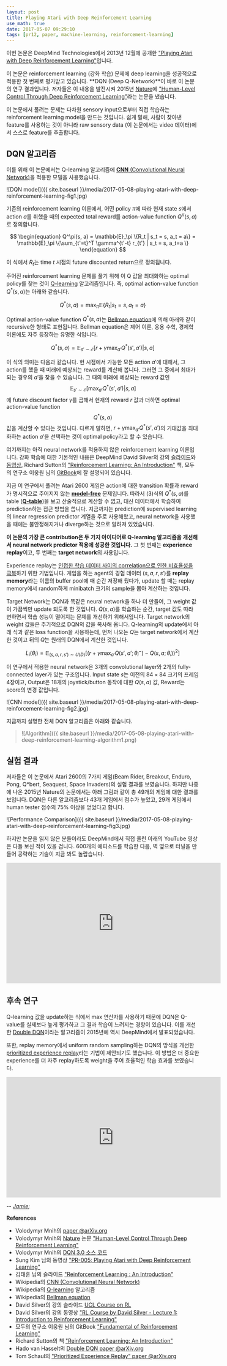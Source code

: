 ```yaml
---
layout: post
title: Playing Atari with Deep Reinforcement Learning
use_math: true
date: 2017-05-07 09:29:10
tags: [pr12, paper, machine-learning, reinforcement-learning] 
---
```


이번 논문은 DeepMind Technologies에서 2013년 12월에 공개한 ["Playing Atari with Deep Reinforcement Learning"](http://arxiv.org/abs/1312.5602)입니다.

이 논문은 reinforcement learning (강화 학습) 문제에 deep learning을 성공적으로 적용한 첫 번째로 평가받고 있습니다. **DQN (Deep Q-Network)**이 바로 이 논문의 연구 결과입니다. 저자들은 이 내용을 발전시켜 2015년 [Nature](http://www.nature.com)에 ["Human-Level Control Through Deep Reinforcement Learning"](http://rdcu.be/cdlg)라는 논문을 냈습니다. 

이 논문에서 풀려는 문제는 다차원 sensory input으로부터 직접 학습하는 reinforcement learning model을 만드는 것입니다. 쉽게 말해, 사람이 찾아낸 feature를 사용하는 것이 아니라 raw sensory data (이 논문에서는 video 데이터)에서 스스로 feature를 추출합니다.

## DQN 알고리즘 ##

이를 위해 이 논문에서는 Q-learning 알고리즘에 [**CNN** (Convolutional Neural Network)](https://en.wikipedia.org/wiki/Convolutional_neural_network)을 적용한 모델을 사용했습니다.

![DQN model]({{ site.baseurl }}/media/2017-05-08-playing-atari-with-deep-reinforcement-learning-fig1.jpg)

기존의 reinforcement learning 이론에서, 어떤 policy $\pi$에 따라 현재 state $s$에서 action $a$를 취했을 때의 expected total reward를 action-value function $Q^\pi(s, a)$로 정의합니다. 

$$
\begin{equation}
Q^\pi(s, a) = \mathbb{E}_\pi \{R_t | s_t = s, a_t = a\} = \mathbb{E}_\pi \{\sum_{t'=t}^T \gamma^{t'-t} r_{t'} | s_t = s, a_t=a \}
\end{equation}
$$

이 식에서 $R_t$는 time $t$ 시점의 future discounted return으로 정의됩니다.

주어진 reinforcement learning 문제를 풀기 위해 이 Q 값을 최대화하는 optimal policy를 찾는 것이 [Q-learning](https://en.wikipedia.org/wiki/Q-learning) 알고리즘입니다. 즉, optimal action-value function $Q^*(s,a)$는 아래와 같습니다.

$$
\begin{equation}
Q^*(s, a) = \max_{\pi}\mathbb{E} \{R_t | s_t = s, a_t = a\}
\end{equation}
$$

Optimal action-value function $Q^*(s,a)$는 [Bellman equation](https://en.wikipedia.org/wiki/Bellman_equation)에 의해 아래와 같이 recursive한 형태로 표현됩니다. Bellman equation은 제어 이론, 응용 수학, 경제학 이론에도 자주 등장하는 유명한 식입니다.

$$
\begin{equation}
Q^*(s, a) = \mathbb{E}_{s' \sim \mathcal{E}} \left[ \left. {r + \gamma \max_{a'} Q^*(s', a')} \right | s, a \right]
\end{equation}
$$

이 식의 의미는 다음과 같습니다. 
현 시점에서 가능한 모든 action $a'$에 대해서, 그 action를 했을 때 미래에 예상되는 reward를 계산해 봅니다. 그러면 그 중에서 최대가 되는 경우의 $a'$을 찾을 수 있습니다. 
그 때의 미래에 예상되는 reward 값인 $$\mathbb{E}_{s' \sim \mathcal{E}} \left[ \left. {\max_{a'} Q^*(s', a')} \right | s, a\right]$$에 
future discount factor $\gamma$를 곱해서 현재의 reward $r$ 값과 더하면 optimal action-value function $$Q^*(s,a)$$ 값을 계산할 수 있다는 것입니다. 다르게 말하면, ${r + \gamma \max_{a'} Q^*(s', a')}$의 기대값을 최대화하는 action $a'$을 선택하는 것이 optimal policy라고 할 수 있습니다.

여기까지는 아직 neural network를 적용하지 않은 reinforcement learning 이론입니다. 강화 학습에 대한 기본적인 내용은 DeepMind David Silver의 강의 [슬라이드](http://www0.cs.ucl.ac.uk/staff/d.silver/web/Teaching.html)와 [동영상](https://www.youtube.com/watch?v=2pWv7GOvuf0), Richard Sutton의 ["Reinforcement Learning: An Introduction"](https://www.amazon.com/Reinforcement-Learning-Introduction-Adaptive-Computation/dp/0262193981/ref=sr_1_1?ie=UTF8&qid=1494299099&sr=8-1&keywords=richard+sutton) 책, 모두의 연구소 이웅원 님의 [GitBook](https://www.gitbook.com/book/dnddnjs/rl/details)에 잘 설명되어 있습니다.

지금 이 연구에서 풀려는 Atari 2600 게임은 action에 대한 transition 확률과 reward가 명시적으로 주어지지 않는 [**model-free**](https://www.quora.com/What-is-an-intuitive-explanation-of-what-model-based-reinforcement-learning-is) 문제입니다. 따라서 (3)식의 $Q^*(s,a)$를 table ([**Q-table**](http://stackoverflow.com/questions/42547787/q-table-representation))을 보고 산술적으로 계산할 수 없고, 대신 데이터에서 학습하여 prediction하는 접근 방법을 씁니다. 지금까지는 prediction에 supervised learning의 linear regression predictor 계열을 주로 사용해왔고, neural network을 사용했을 때에는 불안정해지거나 diverge하는 것으로 알려져 있었습니다. 

**이 논문의 가장 큰 contribution은 두 가지 아이디어로 Q-learning 알고리즘을 개선해서 neural network predictor 적용에 성공한 것입니다.** 그 첫 번째는 **experience replay**이고, 두 번째는 **target network**의 사용입니다.

Experience replay는 [인접한 학습 데이터 사이의 correlation으로 인한 비효율성을 극복](https://www.quora.com/What-is-the-role-of-experience-replay-in-reinforcement-learning)하기 위한 기법입니다. 게임을 하는 agent의 경험 데이터 $(s,a,r,s')$를 **replay memory**라는 이름의 buffer pool에 매 순간 저장해 뒀다가, update 할 때는 replay memory에서 random하게 minibatch 크기의 sample을 뽑아 계산하는 것입니다. 

Target Network는 DQN과 똑같은 neural network을 하나 더 만들어, 그 weight 값이 가끔씩만 update 되도록 한 것입니다. $Q(s,a)$를 학습하는 순간, target 값도 따라 변하면서 학습 성능이 떨어지는 문제를 개선하기 위해서입니다. Target network의 weight 값들은 주기적으로 DQN의 값을 복사해 옵니다. Q-learning의 update에서 아래 식과 같은 loss function을 사용하는데, 먼저 나오는 $Q$는 target network에서 계산한 것이고 뒤의 $Q$는 원래의 DQN에서 계산한 것입니다. 

$$
\begin{equation}
L_i(\theta_i) = \mathbb{E}_{(s,a,r,s') \sim U(D)} \left[ \left( {r + \gamma \max_{a'} Q(s', a';\theta_i^-) - Q(s, a;\theta_i)} \right)^2 \right]
\end{equation}
$$

이 연구에서 적용한 neural network은 3개의 convolutional layer와 2개의 fully-connected layer가 있는 구조입니다. Input state $s$는 이전의 $84 \times 84$ 크기의 프레임 4장이고, Output은 18개의 joystick/button 동작에 대한 $Q(s,a)$ 값, Reward는 score의 변경 값입니다.

![CNN model]({{ site.baseurl }}/media/2017-05-08-playing-atari-with-deep-reinforcement-learning-fig2.jpg)

지금까지 설명한 전체 DQN 알고리즘은 아래와 같습니다.

>![Algorithm]({{ site.baseurl }}/media/2017-05-08-playing-atari-with-deep-reinforcement-learning-algorithm1.png)

## 실험 결과 ##

저자들은 이 논문에서 Atari 2600의 7가지 게임(Beam Rider, Breakout, Enduro, Pong, Q*bert, Seaquest, Space Invaders)의 실험 결과를 보였습니다. 하지만 나중에 나온 2015년 Nature의 논문에서는 아래 그림과 같이 총 49개의 게임에 대한 결과를 보입니다. DQN은 다른 알고리즘보다 43개 게임에서 점수가 높았고, 29개 게임에서 human tester 점수의 75% 이상을 얻었다고 합니다.

![Performance Comparison]({{ site.baseurl }}/media/2017-05-08-playing-atari-with-deep-reinforcement-learning-fig3.jpg)

하지만 논문을 읽지 않은 분들이라도 DeepMind에서 직접 올린 아래의 YouTube 영상은 다들 보신 적이 있을 겁니다. 600개의 에피소드를 학습한 다음, 벽 옆으로 터널을 만들어 공략하는 기술이 지금 봐도 놀랍습니다.

<iframe width="560" height="315" src="https://www.youtube.com/embed/TmPfTpjtdgg" frameborder="0" allowfullscreen></iframe>

## 후속 연구 ##

Q-learning 값을 update하는 식에서 max 연산자를 사용하기 때문에 DQN은 Q-value를 실제보다 높게 평가하고 그 결과 학습이 느려지는 경향이 있습니다. 이를 개선한 [Double DQN](https://arxiv.org/abs/1509.06461)이라는 알고리즘이 2015년에 역시 DeepMind에서 발표되었습니다.

또한, replay memory에서 uniform random sampling하는 DQN의 방식을 개선한 [prioritized experience replay](https://arxiv.org/abs/1511.05952)라는 기법이 제안되기도 했습니다. 이 방법은 더 중요한 experience를 더 자주 replay하도록 weight을 주어 효율적인 학습 효과를 보였습니다.

<iframe width="560" height="315" src="https://www.youtube.com/embed/V7_cNTfm2i8?list=PLlMkM4tgfjnJhhd4wn5aj8fVTYJwIpWkS" frameborder="0" allowfullscreen></iframe>

-- *[Jamie](http://twitter.com/JiyangKang);*

**References**
- Volodymyr Mnih의 [paper @arXiv.org](http://arxiv.org/abs/1312.5602)
- Volodymyr Mnih의 [Nature](http://www.nature.com) 논문 ["Human-Level Control Through Deep Reinforcement Learning"](http://rdcu.be/cdlg)
- Volodymyr Mnih의 [DQN 3.0 소스 코드](https://sites.google.com/a/deepmind.com/dqn/)
- Sung Kim 님의 동영상 ["PR-005: Playing Atari with Deep Reinforcement Learning"](https://youtu.be/V7_cNTfm2i8?list=PLlMkM4tgfjnJhhd4wn5aj8fVTYJwIpWkS)
- 김태훈 님의 슬라이드 ["Reinforcement Learning : An Introduction"](https://www.slideshare.net/carpedm20/reinforcement-learning-an-introduction-64037079)
- Wikipedia의 [CNN (Convolutional Neural Network)](https://en.wikipedia.org/wiki/Convolutional_neural_network)
- Wikipedia의 [Q-learning](https://en.wikipedia.org/wiki/Q-learning) 알고리즘
- Wikipedia의 [Bellman equation](https://en.wikipedia.org/wiki/Bellman_equation)
- David Silver의 강의 슬라이드 [UCL Course on RL](http://www0.cs.ucl.ac.uk/staff/d.silver/web/Teaching.html)
- David Silver의 강의 동영상 ["RL Course by David Silver - Lecture 1: Introduction to Reinforcement Learning"](https://www.youtube.com/watch?v=2pWv7GOvuf0)
- 모두의 연구소 이웅원 님의 GitBook ["Fundamental of Reinforcement Learning"](https://www.gitbook.com/book/dnddnjs/rl/details)
- Richard Sutton의 책 ["Reinforcement Learning: An Introduction"](https://www.amazon.com/Reinforcement-Learning-Introduction-Adaptive-Computation/dp/0262193981/ref=sr_1_1?ie=UTF8&qid=1494299099&sr=8-1&keywords=richard+sutton)
- Hado van Hasselt의 [Double DQN paper @arXiv.org](https://arxiv.org/abs/1509.06461)
- Tom Schaul의 ["Prioritized Experience Replay" paper @arXiv.org](https://arxiv.org/abs/1511.05952)

